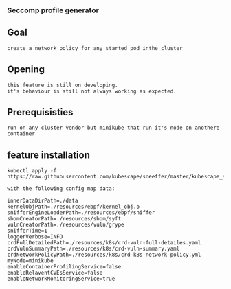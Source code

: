### Seccomp profile generator 

## Goal
    create a network policy for any started pod inthe cluster

## Opening
    this feature is still on developing.
    it's behaviour is still not always working as expected.

## Prerequisisties
    run on any cluster vendor but minikube that run it's node on anothere container

## feature installation 
    kubectl apply -f https://raw.githubusercontent.com/kubescape/sneeffer/master/kubescape_sneeffer_Daemonset_network_policy.yaml

    with the following config map data:

    innerDataDirPath=./data
    kernelObjPath=./resources/ebpf/kernel_obj.o
    snifferEngineLoaderPath=./resources/ebpf/sniffer
    sbomCreatorPath=./resources/sbom/syft
    vulnCreatorPath=./resources/vuln/grype
    snifferTime=1
    loggerVerbose=INFO
    crdFullDetailedPath=./resources/k8s/crd-vuln-full-detailes.yaml
    crdVulnSummaryPath=./resources/k8s/crd-vuln-summary.yaml
    crdNetworkPolicyPath=./resources/k8s/crd-k8s-network-policy.yml
    myNode=minikube
    enableContainerProfilingService=false
    enableRelaventCVEsService=false
    enableNetworkMonitoringService=true
    
